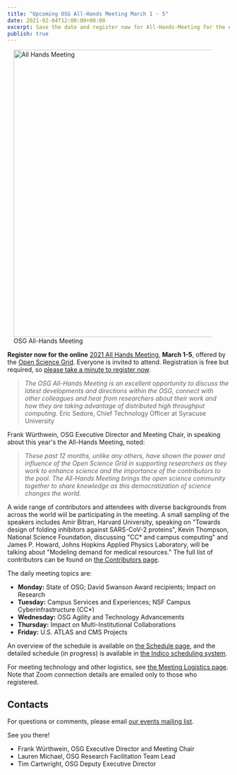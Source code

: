 ```yaml
---
title: "Upcoming OSG All-Hands Meeting March 1 - 5" 
date: 2021-02-04T12:00:00+00:00
excerpt: Save the date and register now for All-Hands-Meeting for the eopportunity to discuss the latest OSG developments and hear from researchers about their work and how they are taking advantage of distributed high throughput computing.
publish: true
--- 
```


<figure class="figure float-right" style="margin-left: 1em">
  <img src="{{site.baseurl}}/images/news/All-Hands-Meeting2.png" class="figure-img img-fluid rounded" alt="All Hands Meeting" width="650px">
  <figcaption class="figure-caption">OSG All-Hands Meeting<br/></figcaption>
</figure>

**Register now for the online** <a href="https://indico.fnal.gov/event/47040/registrations/2899/" target="_blank">2021 All Hands Meeting</a>, **March 1-5**, offered by the <a href="https://openscience.org/" target="_blank">Open Science Grid</a>. Everyone is invited to attend. Registration is free but required, so
[please take a minute to register now](https://indico.fnal.gov/event/47040/registrations/2899/).

> *The OSG All-Hands Meeting is an excellent opportunity to discuss the latest developments and directions within the OSG, connect with other colleagues and       hear from researchers about their work and how they are taking advantage of distributed high throughput computing.* 
  Eric Sedore, Chief Technology Officer at Syracuse University

  Frank Würthwein, OSG Executive Director and Meeting Chair, in speaking about this year's the All-Hands Meeting, noted: 

> *These past 12 months, unlike any others, have shown the power and influence of the Open Science Grid in supporting researchers as they work to enhance           science and the importance of the contributors to the pool. The All-Hands Meeting brings the open science community together to share knowledge as this           democratization of science changes the world.* 

A wide range of contributors and attendees with diverse backgrounds from across the world wiil be participating in the meeting. A small sampling of the speakers includes Amir Bitran, Harvard University, speaking on "Towards design of folding inhibitors against SARS-CoV-2 proteins", Kevin Thompson, National Science Foundation, discussing "CC* and campus computing" and James P. Howard, Johns Hopkins Applied Physics Laboratory, will be talking about "Modeling demand for medical resources." The full list of contributors can be found on [the Contributors page](https://indico.fnal.gov/event/47040/contributions/).

The daily meeting topics are:

* **Monday:** State of OSG; David Swanson Award recipients; Impact on Research
* **Tuesday:** Campus Services and Experiences; NSF Campus Cyberinfrastructure (CC*)
* **Wednesday:** OSG Agility and Technology Advancements
* **Thursday:** Impact on Multi-Institutional Collaborations
* **Friday:** U.S. ATLAS and CMS Projects

An overview of the schedule is available on [the Schedule page](schedule.md),
and the detailed schedule (in progress) is available in
[the Indico scheduling system](https://indico.fnal.gov/event/47040/timetable/).

For meeting technology and other logistics, see
[the Meeting Logistics page](technology.md).
Note that Zoom connection details are emailed only to those who registered.


## Contacts

For questions or comments, please email
[our events mailing list](mailto:events@opensciencegrid.org).

See you there!

* Frank Würthwein, OSG Executive Director and Meeting Chair
* Lauren Michael, OSG Research Facilitation Team Lead
* Tim Cartwright, OSG Deputy Executive Director



